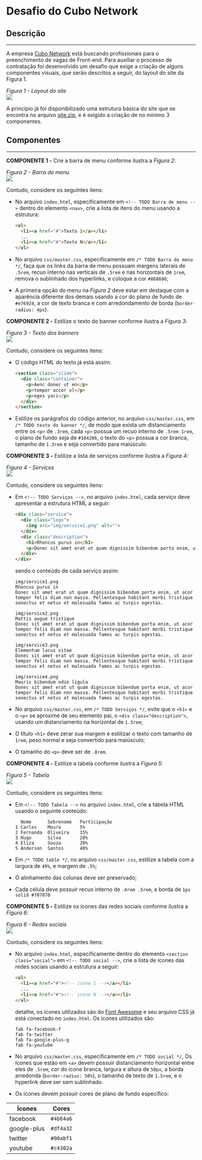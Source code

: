 # Desafio do Cubo Network

## Descrição
---

A empresa [Cubo Network](https://github.com/cubonetwork/frontend-challenge) está buscando profissionais para o preenchimento de vagas de Front-end. Para auxiliar o processo de contratação foi desenvolvido um desafio que exige a criação de alguns componentes visuais, que serão descritos a seguir, do layout do site da Figura 1.

*Figura 1 - Layout do site*<br>
![](assets/layout.png)

A princípio já foi disponibilizado uma estrutura básica do site que se encontra no arquivo [site.zip](site.zip), e é exigido a criação de no mínimo 3 componentes.

## Componentes
---

**COMPONENTE 1 -** Crie a barra de menu conforme ilustra a *Figura 2*: 

*Figura 2 - Barra de menu*<br>
![](assets/menu.png)

Contudo, considere os seguintes itens:

* No arquivo `index.html`, especificamente em `<!-- TODO Barra de menu -->` dentro do elemento `<nav>`, crie a lista de itens do menu usando a estrutura:

  ```html
  <ul>
    <li><a href="#">Texto 1</a></li>
    ...
    <li><a href="#">Texto N</a></li>
  </ul>
  ```

* No arquivo `css/master.css`, especificamente em `/* TODO Barra de menu */`, faça que os links da barra de menu possuam margens laterais de `.5rem`, recuo interno nas verticais de `.5rem` e nas horizontais de `1rem`, remova o sublinhado dos hyperlinks, e coloque a cor `#868686`;

* A primeira opção do menu na *Figura 2* deve estar em destaque com a aparência diferente dos demais usando a cor do plano de fundo de `#e76924`, a cor de texto branca e com arredondamento de borda (`border-radius: 4px`).

**COMPONENTE 2 -** Estilize o texto do banner conforme ilustra a *Figura 3*:

*Figura 3 - Texto dos banners*<br>
![](assets/banner.png)

Contudo, considere os seguintes itens:

* O código HTML do texto já está assim:

  ```html
  <section class="slide">
    <div class="container">
      <p>Aenc donec ut en</p>
      <p>tempor accor ol</p>
      <p>eges yaci</p>
    </div>
  </section>
  ```

* Estilize os parágrafos do código anterior, no arquivo `css/master.css`, em `/* TODO texto do banner */`, de modo que exista um distanciamento entre os `<p>` de `.3rem`, cada `<p>` possua um recuo interno de `.5rem 1rem`, o plano de fundo seja de `#104286`, o texto do `<p>` possua a cor branca, tamanho de `1.3rem` e seja convertido para maiúsculo. 

**COMPONENTE 3 -** Estilize a lista de serviços conforme ilustra a *Figura 4*:

*Figura 4 - Serviços*<br>
![](assets/services.png)

Contudo, considere os seguintes itens:

* Em `<!-- TODO Serviços -->`, no arquivo `index.html`, cada serviço deve apresentar a estrutura HTML a seguir:

  ```html
  <div class="service">
    <div class="logo">
      <img src="img/service1.png" alt="">
    </div>
    <div class="description">
      <h1>Rhoncus purus in</h1>
      <p>Donec sit amet erat ut quam dignissim bibendum porta enim, ut acor tempor felis diam non massa. Pellentesque habitant morbi tristique senectus et netus et malesuada fames ac turpis egestas.</p>
    </div>
  </div>
  ```

  sendo o conteúdo de cada serviço assim:

  ```
  img/service1.png
  Rhoncus purus in
  Donec sit amet erat ut quam dignissim bibendum porta enim, ut acor tempor felis diam non massa. Pellentesque habitant morbi tristique senectus et netus et malesuada fames ac turpis egestas.

  img/service2.png
  Mattis augue tristique
  Donec sit amet erat ut quam dignissim bibendum porta enim, ut acor tempor felis diam non massa. Pellentesque habitant morbi tristique senectus et netus et malesuada fames ac turpis egestas.

  img/service3.png
  Elementum lacus vitae
  Donec sit amet erat ut quam dignissim bibendum porta enim, ut acor tempor felis diam non massa. Pellentesque habitant morbi tristique senectus et netus et malesuada fames ac turpis egestas.

  img/service4.png
  Mauris bibendum odio ligula
  Donec sit amet erat ut quam dignissim bibendum porta enim, ut acor tempor felis diam non massa. Pellentesque habitant morbi tristique senectus et netus et malesuada fames ac turpis egestas.
  ```

* No arquivo `css/master.css`, em `/* TODO Serviços */`, evite que o `<h1>` e o `<p>` se aproxime de seu elemento pai, o `<div class="description">`, usando um distanciamento na horizontal de `1.5rem`;
* O título `<h1>` deve zerar sua margem e estilizar o texto com tamanho de `1rem`, peso normal e seja convertido para maiúsculo;
* O tamanho do `<p>` deve ser de `.8rem`.

**COMPONENTE 4 -** Estilize a tabela conforme ilustra a *Figura 5*:

*Figura 5 - Tabela*<br>
![](assets/table.png)

Contudo, considere os seguintes itens:

* Em `<!-- TODO Tabela -->` no arquivo `index.html`, crie a tabela HTML usando o seguinte conteúdo:

  ```
    Nome      Sobrenome   Participação
  1 Carlos    Moura       5%
  2 Fernanda  Oliveira    15%
  3 Hugo      Silva       20%
  4 Eliza     Souza       20%
  5 Anderson  Santos      40%
  ```

* Em `/* TODO table */`, no arquivo `css/master.css`, estilize a tabela com a largura de `49%`, e margem de `.5%`;
* O alinhamento das colunas deve ser preservado;
* Cada célula deve possuir recuo interno de `.4rem .5rem`, e borda de `1px solid #707070`

**COMPONENTE 5 -** Estilize os ícones das redes sociais conforme ilustra a *Figura 6*:

*Figura 6 - Redes sociais*<br>
![](assets/social.png)

Contudo, considere os seguintes itens:

* No arquivo `index.html`, especificamente dentro do elemento `<section class="social">` em `<!-- TODO social -->`, crie a lista de ícones das redes sociais usando a estrutura a seguir:

  ```html
  <ul>
    <li><a href="#"><!-- icone 1 --></a></li>
    ...
    <li><a href="#"><!-- icone N --></a></li>
  </ul>
  ```

  detalhe, os ícones utilizados são do [Font Awesome](https://fontawesome.com) e seu arquivo CSS já está conectado no `index.html`. Os ícones utilizados são:

  ```
  fab fa-facebook-f
  fab fa-twitter
  fab fa-google-plus-g
  fab fa-youtube
  ```

* No arquivo `css/master.css`, especificamente em `/* TODO social */`, Os ícones que estão em `<a>` devem possuir distanciamento horizontal entre eles de `.5rem`, cor do ícone branca, largura e altura de `50px`, a borda arredonda (`border-radius: 50%`), o tamanho de texto de `1.5rem`, e o hyperlink deve ser sem sublinhado.
* Os ícones devem possuir cores de plano de fundo específico:

| Ícones | Cores |
|-|-|
| facebook | `#4b64a6` |
| google-plus | `#df4a32` |
| twitter | `#00abf1` |
| youtube | `#c4302a` |

<!-- Para indicar que você leu o desafio até o final levante-se rapidamente, por alguns segundos, e fale "ifpb", mas, se alguém perguntar o motivo de tal ação diga que no final da prova você explica. Então lembre, sem explicar para ninguém para não afetar a estatística de quantos leram até o fim. -->